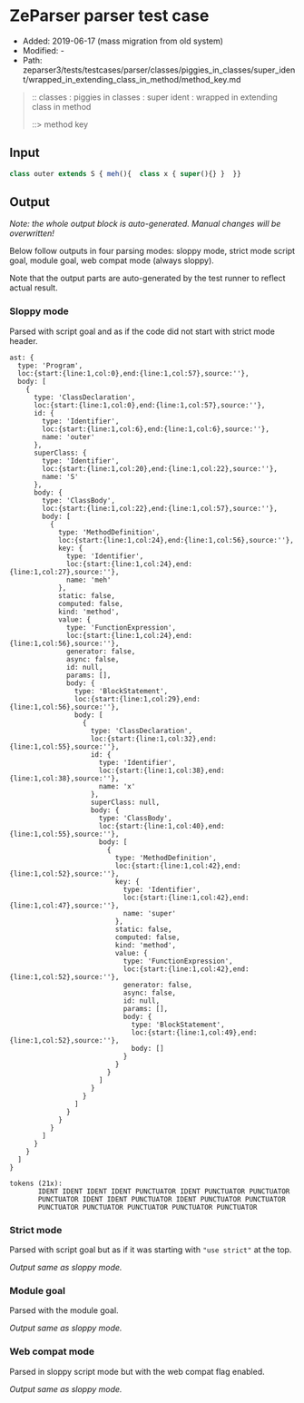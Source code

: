 # ZeParser parser test case

- Added: 2019-06-17 (mass migration from old system)
- Modified: -
- Path: zeparser3/tests/testcases/parser/classes/piggies_in_classes/super_ident/wrapped_in_extending_class_in_method/method_key.md

> :: classes : piggies in classes : super ident : wrapped in extending class in method
>
> ::> method key

## Input

`````js
class outer extends S { meh(){  class x { super(){} }  }}
`````

## Output

_Note: the whole output block is auto-generated. Manual changes will be overwritten!_

Below follow outputs in four parsing modes: sloppy mode, strict mode script goal, module goal, web compat mode (always sloppy).

Note that the output parts are auto-generated by the test runner to reflect actual result.

### Sloppy mode

Parsed with script goal and as if the code did not start with strict mode header.

`````
ast: {
  type: 'Program',
  loc:{start:{line:1,col:0},end:{line:1,col:57},source:''},
  body: [
    {
      type: 'ClassDeclaration',
      loc:{start:{line:1,col:0},end:{line:1,col:57},source:''},
      id: {
        type: 'Identifier',
        loc:{start:{line:1,col:6},end:{line:1,col:6},source:''},
        name: 'outer'
      },
      superClass: {
        type: 'Identifier',
        loc:{start:{line:1,col:20},end:{line:1,col:22},source:''},
        name: 'S'
      },
      body: {
        type: 'ClassBody',
        loc:{start:{line:1,col:22},end:{line:1,col:57},source:''},
        body: [
          {
            type: 'MethodDefinition',
            loc:{start:{line:1,col:24},end:{line:1,col:56},source:''},
            key: {
              type: 'Identifier',
              loc:{start:{line:1,col:24},end:{line:1,col:27},source:''},
              name: 'meh'
            },
            static: false,
            computed: false,
            kind: 'method',
            value: {
              type: 'FunctionExpression',
              loc:{start:{line:1,col:24},end:{line:1,col:56},source:''},
              generator: false,
              async: false,
              id: null,
              params: [],
              body: {
                type: 'BlockStatement',
                loc:{start:{line:1,col:29},end:{line:1,col:56},source:''},
                body: [
                  {
                    type: 'ClassDeclaration',
                    loc:{start:{line:1,col:32},end:{line:1,col:55},source:''},
                    id: {
                      type: 'Identifier',
                      loc:{start:{line:1,col:38},end:{line:1,col:38},source:''},
                      name: 'x'
                    },
                    superClass: null,
                    body: {
                      type: 'ClassBody',
                      loc:{start:{line:1,col:40},end:{line:1,col:55},source:''},
                      body: [
                        {
                          type: 'MethodDefinition',
                          loc:{start:{line:1,col:42},end:{line:1,col:52},source:''},
                          key: {
                            type: 'Identifier',
                            loc:{start:{line:1,col:42},end:{line:1,col:47},source:''},
                            name: 'super'
                          },
                          static: false,
                          computed: false,
                          kind: 'method',
                          value: {
                            type: 'FunctionExpression',
                            loc:{start:{line:1,col:42},end:{line:1,col:52},source:''},
                            generator: false,
                            async: false,
                            id: null,
                            params: [],
                            body: {
                              type: 'BlockStatement',
                              loc:{start:{line:1,col:49},end:{line:1,col:52},source:''},
                              body: []
                            }
                          }
                        }
                      ]
                    }
                  }
                ]
              }
            }
          }
        ]
      }
    }
  ]
}

tokens (21x):
       IDENT IDENT IDENT IDENT PUNCTUATOR IDENT PUNCTUATOR PUNCTUATOR
       PUNCTUATOR IDENT IDENT PUNCTUATOR IDENT PUNCTUATOR PUNCTUATOR
       PUNCTUATOR PUNCTUATOR PUNCTUATOR PUNCTUATOR PUNCTUATOR
`````

### Strict mode

Parsed with script goal but as if it was starting with `"use strict"` at the top.

_Output same as sloppy mode._

### Module goal

Parsed with the module goal.

_Output same as sloppy mode._

### Web compat mode

Parsed in sloppy script mode but with the web compat flag enabled.

_Output same as sloppy mode._
